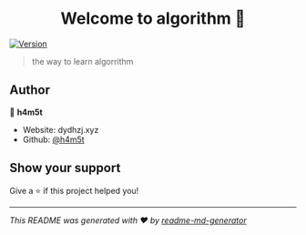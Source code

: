 <h1 align="center">Welcome to algorithm 👋</h1>
<p>
  <a href="https://www.npmjs.com/package/algorithm" target="_blank">
    <img alt="Version" src="https://img.shields.io/npm/v/algorithm.svg">
  </a>
</p>

> the way to learn algorrithm

## Author

👤 **h4m5t**

* Website: dydhzj.xyz
* Github: [@h4m5t](https://github.com/h4m5t)

## Show your support

Give a ⭐️ if this project helped you!

***
_This README was generated with ❤️ by [readme-md-generator](https://github.com/kefranabg/readme-md-generator)_